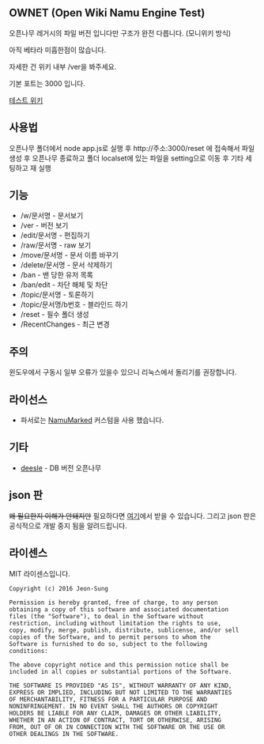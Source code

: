 ## OWNET (Open Wiki Namu Engine Test)
오픈나무 레거시의 파일 버전 입니다만 구조가 완전 다릅니다. (모니위키 방식)

아직 베타라 미흡한점이 많습니다.

자세한 건 위키 내부 /ver을 봐주세요.

기본 포트는 3000 입니다.

[테스트 위키](https://www.namu.ml)

## 사용법
오픈나무 폴더에서 node app.js로 실행 후 http://주소:3000/reset 에 접속해서 파일 생성 후 오픈나무 종료하고 폴더 localset에 있는 파일을 setting으로 이동 후 기타 세팅하고 재 실행

## 기능
 * /w/문서명 - 문서보기
 * /ver - 버전 보기
 * /edit/문서명 - 편집하기
 * /raw/문서명 - raw 보기
 * /move/문서명 - 문서 이름 바꾸기
 * /delete/문서명 - 문서 삭제하기
 * /ban - 밴 당한 유저 목록
 * /ban/edit - 차단 해체 및 차단
 * /topic/문서명 - 토론하기
 * /topic/문서명/b번호 - 블라인드 하기
 * /reset - 필수 폴더 생성
 * /RecentChanges - 최근 변경

## 주의
윈도우에서 구동시 일부 오류가 있을수 있으니 리눅스에서 돌리기를 권장합니다.

## 라이선스
* 파서로는 [NamuMarked](https://github.com/kkkyyy03/NamuMarked) 커스텀을 사용 했습니다.

## 기타
* [deesle](https://github.com/deesle/deesle) - DB 버전 오픈나무

## json 판
<del>왜 필요한지 이해가 안돼지만</del> 필요하다면 [여기](https://github.com/teamatus/openNAMU/tree/945d7f6bd86217a25d701f8a1fcd9a1ae133d2e7)에서 받을 수 있습니다. 그리고 json 판은 공식적으로 개발 중지 됨을 알려드립니다.

## 라이센스
MIT 라이센스입니다.
```
Copyright (c) 2016 Jeon-Sung

Permission is hereby granted, free of charge, to any person
obtaining a copy of this software and associated documentation
files (the "Software"), to deal in the Software without
restriction, including without limitation the rights to use,
copy, modify, merge, publish, distribute, sublicense, and/or sell
copies of the Software, and to permit persons to whom the
Software is furnished to do so, subject to the following
conditions:

The above copyright notice and this permission notice shall be
included in all copies or substantial portions of the Software.

THE SOFTWARE IS PROVIDED "AS IS", WITHOUT WARRANTY OF ANY KIND,
EXPRESS OR IMPLIED, INCLUDING BUT NOT LIMITED TO THE WARRANTIES
OF MERCHANTABILITY, FITNESS FOR A PARTICULAR PURPOSE AND
NONINFRINGEMENT. IN NO EVENT SHALL THE AUTHORS OR COPYRIGHT
HOLDERS BE LIABLE FOR ANY CLAIM, DAMAGES OR OTHER LIABILITY,
WHETHER IN AN ACTION OF CONTRACT, TORT OR OTHERWISE, ARISING
FROM, OUT OF OR IN CONNECTION WITH THE SOFTWARE OR THE USE OR
OTHER DEALINGS IN THE SOFTWARE.
```
